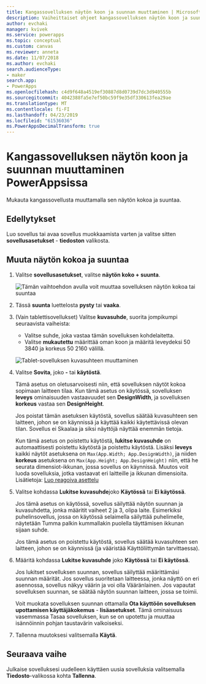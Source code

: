 ```yaml
---
title: Kangassovelluksen näytön koon ja suunnan muuttaminen | Microsoft Docs
description: Vaiheittaiset ohjeet kangassovelluksen näytön koon ja suunnan muuttamiseen PowerAppsissa
author: evchaki
manager: kvivek
ms.service: powerapps
ms.topic: conceptual
ms.custom: canvas
ms.reviewer: anneta
ms.date: 11/07/2018
ms.author: evchaki
search.audienceType:
- maker
search.app:
- PowerApps
ms.openlocfilehash: c4d9f648a4519ef30887d8d0739d7dc3d940555b
ms.sourcegitcommit: 4042388fa5e7ef50bc59f9e35df330613fea29ae
ms.translationtype: MT
ms.contentlocale: fi-FI
ms.lasthandoff: 04/23/2019
ms.locfileid: "61536036"
ms.PowerAppsDecimalTransform: true
---
```

# <a name="change-screen-size-and-orientation-of-a-canvas-app-in-powerapps"></a>Kangassovelluksen näytön koon ja suunnan muuttaminen PowerAppsissa
Mukauta kangassovellusta muuttamalla sen näytön kokoa ja suuntaa.

## <a name="prerequisites"></a>Edellytykset

Luo sovellus tai avaa sovellus muokkaamista varten ja valitse sitten **sovellusasetukset** - **tiedoston** valikosta.

## <a name="change-screen-size-and-orientation"></a>Muuta näytön kokoa ja suuntaa
1. Valitse **sovellusasetukset**, valitse **näytön koko + suunta**.

    ![Tämän vaihtoehdon avulla voit muuttaa sovelluksen näytön kokoa tai suuntaa](./media/set-aspect-ratio-portrait-landscape/size-orientation.png)

1. Tässä **suunta** luettelosta **pysty** tai **vaaka**.

1. (Vain tablettisovellukset) Valitse **kuvasuhde**, suorita jompikumpi seuraavista vaiheista:

    - Valitse suhde, joka vastaa tämän sovelluksen kohdelaitetta.
    - Valitse **mukautettu** määrittää oman koon ja määritä leveydeksi 50 3840 ja korkeus 50 2160 välillä.

    ![Tablet-sovelluksen kuvasuhteen muuttaminen](./media/set-aspect-ratio-portrait-landscape/aspect-tablet.png)
    
1. Valitse **Sovita**, joko **-** tai **käytöstä**.

    Tämä asetus on oletusarvoisesti niin, että sovelluksen näytöt kokoa sopimaan laitteen tilaa. Kun tämä asetus on käytössä, sovelluksen **leveys** ominaisuuden vastaavuudet sen **DesignWidth**, ja sovelluksen **korkeus** vastaa sen **DesignHeight**.

    Jos poistat tämän asetuksen käytöstä, sovellus säätää kuvasuhteen sen laitteen, johon se on käynnissä ja käyttää kaikki käytettävissä olevan tilan. Sovellus ei Skaalaa ja siksi näyttöjä näyttää enemmän tietoja.

    Kun tämä asetus on poistettu käytöstä, **lukitse kuvasuhde** on automaattisesti poistettu käytöstä ja poistettu käytöstä. Lisäksi **leveys** kaikki näytöt asetuksena on `Max(App.Width; App.DesignWidth)`, ja niiden **korkeus** asetuksena on `Max(App.Height; App.DesignHeight)` niin, että he seurata dimensiot-ikkunan, jossa sovellus on käynnissä. Muutos voit luoda sovelluksia, jotka vastaavat eri laitteille ja ikkunan dimensioita. Lisätietoja: [Luo reagoiva asettelu](create-responsive-layout.md)

1. Valitse kohdassa **Lukitse kuvasuhde**joko **Käytössä** tai **Ei käytössä**.

    Jos tämä asetus on käytössä, sovellus säilyttää näytön suunnan ja kuvasuhdetta, jonka määritit vaiheet 2 ja 3, olipa laite. Esimerkiksi puhelinsovellus, jossa on käytössä selaimella säilyttää puhelimelle, näytetään Tumma palkin kummallakin puolella täyttämisen ikkunan sijaan suhde.

    Jos tämä asetus on poistettu käytöstä, sovellus säätää kuvasuhteen sen laitteen, johon se on käynnissä (ja vääristää Käyttöliittymän tarvittaessa).

1. Määritä kohdassa **Lukitse kuvasuhde** joko **Käytössä** tai **Ei käytössä**.

    Jos lukitset sovelluksen suunnan, sovellus säilyttää määrittämäsi suunnan määrität. Jos sovellus suoritetaan laitteessa, jonka näyttö on eri asennossa, sovellus näkyy väärin ja voi olla Vääränlainen. Jos vapautat sovelluksen suunnan, se säätää näytön suunnan laitteen, jossa se toimii.

    Voit muokata sovelluksen suunnan ottamalla **Ota käyttöön sovelluksen upottamisen käyttäjäkokemus** - **lisäasetukset**. Tämä ominaisuus vasemmassa Tasaa sovelluksen, kun se on upotettu ja muuttaa isännöinnin pohjan taustavärin valkoiseksi.

1. Tallenna muutoksesi valitsemalla **Käytä**.

## <a name="next-step"></a>Seuraava vaihe
Julkaise sovelluksesi uudelleen käyttäen uusia sovelluksia valitsemalla **Tiedosto**-valikossa kohta **Tallenna**.